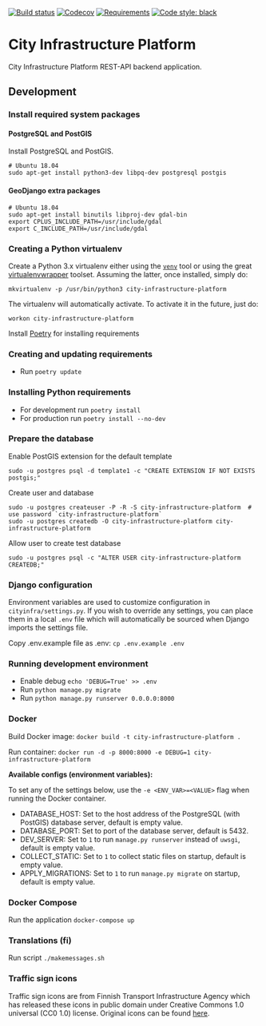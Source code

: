 [![Build status](https://api.travis-ci.com/City-of-Helsinki/city-infrastructure-platform.svg?branch=master)](https://travis-ci.com/github/City-of-Helsinki/city-infrastructure-platform)
[![Codecov](https://codecov.io/gh/City-of-Helsinki/city-infrastructure-platform/branch/master/graph/badge.svg)](https://codecov.io/gh/City-of-Helsinki/city-infrastructure-platform)
[![Requirements](https://requires.io/github/City-of-Helsinki/city-infrastructure-platform/requirements.svg?branch=master)](https://requires.io/github/City-of-Helsinki/city-infrastructure-platform/requirements/?branch=master)
[![Code style: black](https://img.shields.io/badge/code%20style-black-000000.svg)](https://github.com/psf/black)

# City Infrastructure Platform

City Infrastructure Platform REST-API backend application.

## Development

### Install required system packages

#### PostgreSQL and PostGIS

Install PostgreSQL and PostGIS.

    # Ubuntu 18.04
    sudo apt-get install python3-dev libpq-dev postgresql postgis

#### GeoDjango extra packages

    # Ubuntu 18.04
    sudo apt-get install binutils libproj-dev gdal-bin
    export CPLUS_INCLUDE_PATH=/usr/include/gdal
    export C_INCLUDE_PATH=/usr/include/gdal

### Creating a Python virtualenv

Create a Python 3.x virtualenv either using the [`venv`](https://docs.python.org/3/library/venv.html) tool or using
the great [virtualenvwrapper](https://virtualenvwrapper.readthedocs.io/en/latest/) toolset. Assuming the latter,
once installed, simply do:

    mkvirtualenv -p /usr/bin/python3 city-infrastructure-platform

The virtualenv will automatically activate. To activate it in the future, just do:

    workon city-infrastructure-platform

Install [Poetry](https://github.com/python-poetry/poetry#installation) for installing requirements

### Creating and updating requirements

* Run `poetry update`

### Installing Python requirements

* For development run `poetry install`
* For production run  `poetry install --no-dev`

### Prepare the database

Enable PostGIS extension for the default template

    sudo -u postgres psql -d template1 -c "CREATE EXTENSION IF NOT EXISTS postgis;"

Create user and database

    sudo -u postgres createuser -P -R -S city-infrastructure-platform  # use password `city-infrastructure-platform`
    sudo -u postgres createdb -O city-infrastructure-platform city-infrastructure-platform

Allow user to create test database

    sudo -u postgres psql -c "ALTER USER city-infrastructure-platform CREATEDB;"

### Django configuration

Environment variables are used to customize configuration in `cityinfra/settings.py`. If you wish to override any
settings, you can place them in a local `.env` file which will automatically be sourced when Django imports
the settings file.

Copy .env.example file as .env: `cp .env.example .env`

### Running development environment

* Enable debug `echo 'DEBUG=True' >> .env`
* Run `python manage.py migrate`
* Run `python manage.py runserver 0.0.0.0:8000`

### Docker

Build Docker image: `docker build -t city-infrastructure-platform .`

Run container: `docker run -d -p 8000:8000 -e DEBUG=1 city-infrastructure-platform`

**Available configs (environment variables):**

To set any of the settings below, use the `-e <ENV_VAR>=<VALUE>` flag when running the Docker container.

* DATABASE_HOST: Set to the host address of the PostgreSQL (with PostGIS) database server, default is empty value.
* DATABASE_PORT: Set to port of the database server, default is 5432.
* DEV_SERVER: Set to `1` to run `manage.py runserver` instead of `uwsgi`, default is empty value.
* COLLECT_STATIC: Set to `1` to collect static files on startup, default is empty value.
* APPLY_MIGRATIONS: Set to `1` to run `manage.py migrate` on startup, default is empty value.

### Docker Compose

Run the application `docker-compose up`

### Translations (fi)

Run script `./makemessages.sh`

### Traffic sign icons

Traffic sign icons are from Finnish Transport Infrastructure Agency which has released these icons in public
domain under Creative Commons 1.0 universal (CC0 1.0) license. Original icons can be found
[here](https://github.com/finnishtransportagency/liikennemerkit/tree/master/collections/new_signs/svg).
